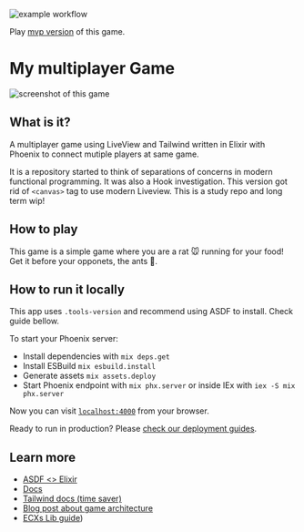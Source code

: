 ![example workflow](https://github.com/matheusheck/multiplayer_game/actions/workflows/elixir.yml/badge.svg)

Play [mvp version](https://multiplayer-game.fly.dev/) of this game.

# My multiplayer Game

![screenshot of this game](https://github.com/matheusheck/multiplayer_game/assets/39709032/80540279-b737-48e6-98fe-41f4b08aaec1)

## What is it?

A multiplayer game using LiveView and Tailwind written in Elixir with Phoenix to connect mutiple players at same game.

It is a repository started to think of separations of concerns in modern functional programming.
It was also a Hook investigation. This version got rid of `<canvas>` tag to use modern Liveview.
This is a study repo and long term wip!

## How to play

This game is a simple game where you are a rat 🐭 running for your food!
Get it before your opponets, the ants 🐜.

## How to run it locally

This app uses `.tools-version` and recommend using ASDF to install. Check guide bellow.

To start your Phoenix server:

- Install dependencies with `mix deps.get`
- Install ESBuild `mix esbuild.install`
- Generate assets `mix assets.deploy`
- Start Phoenix endpoint with `mix phx.server` or inside IEx with `iex -S mix phx.server`

Now you can visit [`localhost:4000`](http://localhost:4000) from your browser.

Ready to run in production? Please [check our deployment guides](https://hexdocs.pm/phoenix/deployment.html).

## Learn more

- [ASDF <> Elixir]([https://hexdocs.pm/phoenix_live_view/Phoenix.LiveView.html](https://thinkingelixir.com/install-elixir-using-asdf/))
- [Docs](https://hexdocs.pm/phoenix_live_view/Phoenix.LiveView.html)
- [Tailwind docs (time saver)](https://tailwindcss.com/docs/)
- [Blog post about game architecture](https://dockyard.com/blog/2023/07/06/ecsx-a-new-approach-to-game-development-in-elixir)
- [ECXs Lib guide](https://hexdocs.pm/ecsx/web_frontend_liveview.html#client-input-via-liveview))
